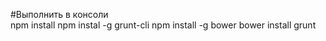 #Выполнить в консоли  
    npm install
    npm instal -g grunt-cli
    npm install -g bower
    bower install
    grunt
